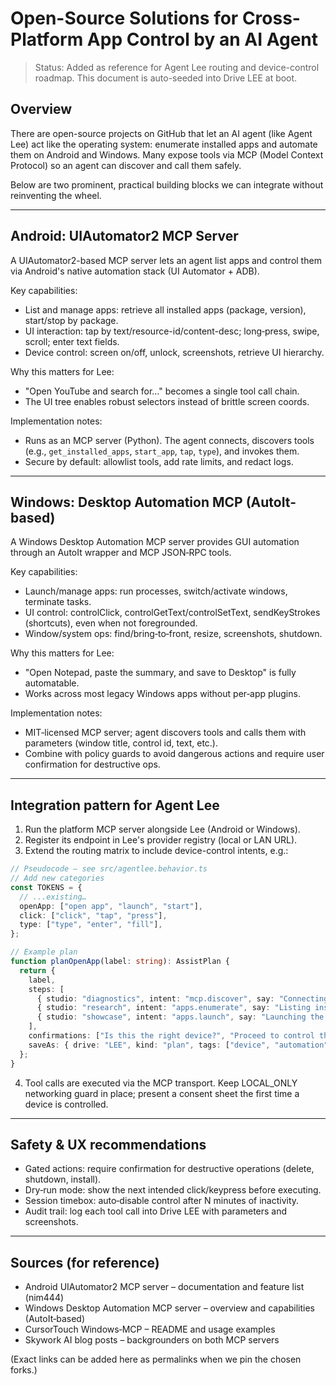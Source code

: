 # Open-Source Solutions for Cross-Platform App Control by an AI Agent

> Status: Added as reference for Agent Lee routing and device-control roadmap. This document is auto-seeded into Drive LEE at boot.

## Overview

There are open-source projects on GitHub that let an AI agent (like Agent Lee) act like the operating system: enumerate installed apps and automate them on Android and Windows. Many expose tools via MCP (Model Context Protocol) so an agent can discover and call them safely.

Below are two prominent, practical building blocks we can integrate without reinventing the wheel.

---

## Android: UIAutomator2 MCP Server

A UIAutomator2-based MCP server lets an agent list apps and control them via Android's native automation stack (UI Automator + ADB).

Key capabilities:
- List and manage apps: retrieve all installed apps (package, version), start/stop by package.
- UI interaction: tap by text/resource-id/content-desc; long‑press, swipe, scroll; enter text fields.
- Device control: screen on/off, unlock, screenshots, retrieve UI hierarchy.

Why this matters for Lee:
- "Open YouTube and search for…" becomes a single tool call chain.
- The UI tree enables robust selectors instead of brittle screen coords.

Implementation notes:
- Runs as an MCP server (Python). The agent connects, discovers tools (e.g., `get_installed_apps`, `start_app`, `tap`, `type`), and invokes them.
- Secure by default: allowlist tools, add rate limits, and redact logs.

---

## Windows: Desktop Automation MCP (AutoIt-based)

A Windows Desktop Automation MCP server provides GUI automation through an AutoIt wrapper and MCP JSON‑RPC tools.

Key capabilities:
- Launch/manage apps: run processes, switch/activate windows, terminate tasks.
- UI control: controlClick, controlGetText/controlSetText, sendKeyStrokes (shortcuts), even when not foregrounded.
- Window/system ops: find/bring‑to‑front, resize, screenshots, shutdown.

Why this matters for Lee:
- "Open Notepad, paste the summary, and save to Desktop" is fully automatable.
- Works across most legacy Windows apps without per‑app plugins.

Implementation notes:
- MIT‑licensed MCP server; agent discovers tools and calls them with parameters (window title, control id, text, etc.).
- Combine with policy guards to avoid dangerous actions and require user confirmation for destructive ops.

---

## Integration pattern for Agent Lee

1) Run the platform MCP server alongside Lee (Android or Windows).
2) Register its endpoint in Lee's provider registry (local or LAN URL).
3) Extend the routing matrix to include device-control intents, e.g.:

```ts
// Pseudocode – see src/agentlee.behavior.ts
// Add new categories
const TOKENS = {
  // ...existing…
  openApp: ["open app", "launch", "start"],
  click: ["click", "tap", "press"],
  type: ["type", "enter", "fill"],
};

// Example plan
function planOpenApp(label: string): AssistPlan {
  return {
    label,
    steps: [
      { studio: "diagnostics", intent: "mcp.discover", say: "Connecting to device tools…" },
      { studio: "research", intent: "apps.enumerate", say: "Listing installed apps…" },
      { studio: "showcase", intent: "apps.launch", say: "Launching the requested app." },
    ],
    confirmations: ["Is this the right device?", "Proceed to control the app now?"],
    saveAs: { drive: "LEE", kind: "plan", tags: ["device", "automation"] },
  };
}
```

4) Tool calls are executed via the MCP transport. Keep LOCAL_ONLY networking guard in place; present a consent sheet the first time a device is controlled.

---

## Safety & UX recommendations

- Gated actions: require confirmation for destructive operations (delete, shutdown, install).
- Dry‑run mode: show the next intended click/keypress before executing.
- Session timebox: auto‑disable control after N minutes of inactivity.
- Audit trail: log each tool call into Drive LEE with parameters and screenshots.

---

## Sources (for reference)

- Android UIAutomator2 MCP server – documentation and feature list (nim444)
- Windows Desktop Automation MCP server – overview and capabilities (AutoIt‑based)
- CursorTouch Windows‑MCP – README and usage examples
- Skywork AI blog posts – backgrounders on both MCP servers

(Exact links can be added here as permalinks when we pin the chosen forks.)
